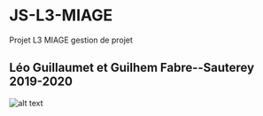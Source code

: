 # JS-L3-MIAGE
Projet L3 MIAGE gestion de projet

## Léo Guillaumet et Guilhem Fabre--Sauterey 2019-2020
![alt text](https://juniormiageconcept.com/wp-content/uploads/2019/03/nouveaumiageslider.jpg "Logo Miage")
